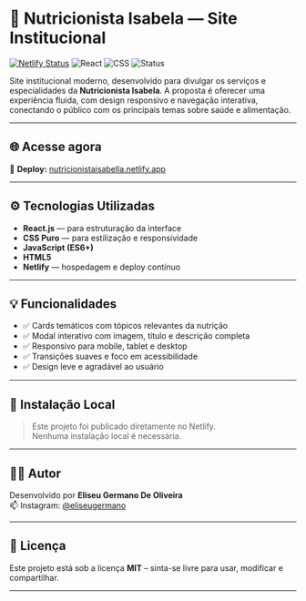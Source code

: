 # 🥦 Nutricionista Isabela &mdash; Site Institucional

[![Netlify Status](https://api.netlify.com/api/v1/badges/40e964f1-188b-44f0-bfe9-84600003fa3d/deploy-status)](https://app.netlify.com/projects/nutricionistaisabella/deploys)
![React](https://img.shields.io/badge/React-18.x-blue)
![CSS](https://img.shields.io/badge/CSS-100%25-lightblue)
![Status](https://img.shields.io/badge/Status-Online-brightgreen)

Site institucional moderno, desenvolvido para divulgar os serviços e especialidades da **Nutricionista Isabela**. A proposta é oferecer uma experiência fluida, com design responsivo e navegação interativa, conectando o público com os principais temas sobre saúde e alimentação.

---

## 🌐 Acesse agora

🔗 **Deploy:** [nutricionistaisabella.netlify.app](https://nutricionistaisabella.netlify.app)

---

## ⚙️ Tecnologias Utilizadas

- **React.js** — para estruturação da interface
- **CSS Puro** — para estilização e responsividade
- **JavaScript (ES6+)**
- **HTML5**
- **Netlify** — hospedagem e deploy contínuo

---

## 💡 Funcionalidades

- ✅ Cards temáticos com tópicos relevantes da nutrição
- ✅ Modal interativo com imagem, título e descrição completa
- ✅ Responsivo para mobile, tablet e desktop
- ✅ Transições suaves e foco em acessibilidade
- ✅ Design leve e agradável ao usuário

---

## 🚫 Instalação Local

> Este projeto foi publicado diretamente no Netlify.  
> Nenhuma instalação local é necessária.

---

## 👨‍💻 Autor

Desenvolvido por **Eliseu Germano De Oliveira**  
📫 Instagram: [@eliseugermano](https://www.instagram.com/eliseugermano/)

---

## 📄 Licença

Este projeto está sob a licença **MIT** – sinta-se livre para usar, modificar e compartilhar.

---


